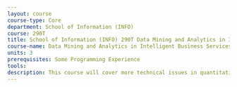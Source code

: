 ```yaml
---
layout: course 
course-type: Core
department: School of Information (INFO)
course: 290T
title: School of Information (INFO) 290T Data Mining and Analytics in Intelligent Business Services
course-name: Data Mining and Analytics in Intelligent Business Services
units: 3
prerequisites: Some Programming Experience
tools: 
description: This course will cover more technical issues in quantitative research methods, and will include, according to discretion of instructor, a practicum in data collection and/or analysis. Recommended for students interested in graduate work in sociology or research careers.
---
```

